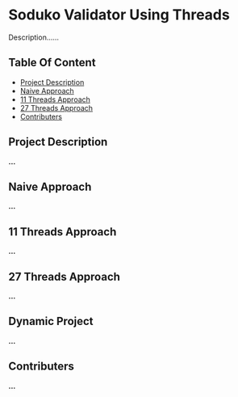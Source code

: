 # Soduko Validator Using Threads
Description......

## Table Of Content
- [Project Description](#Project-Description)
- [Naive Approach](#Naive-Approach)
- [11 Threads Approach](#11-Threads-Approach)
- [27 Threads Approach](#27-Threads-Approach)
- [Contributers](#Contributers)

## Project Description
**...**

## Naive Approach
**...**

## 11 Threads Approach
**...**

## 27 Threads Approach
**...**

## Dynamic Project
**...**

## Contributers
**...**

